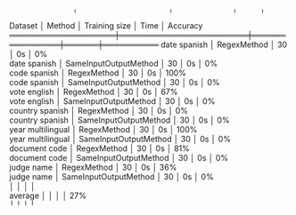                     ╷                       ╷               ╷      ╷           
  Dataset           │ Method                │ Training size │ Time │ Accuracy  
 ═══════════════════╪═══════════════════════╪═══════════════╪══════╪══════════ 
  date spanish      │ RegexMethod           │            30 │   0s │       0%  
  date spanish      │ SameInputOutputMethod │            30 │   0s │       0%  
  code spanish      │ RegexMethod           │            30 │   0s │     100%  
  code spanish      │ SameInputOutputMethod │            30 │   0s │       0%  
  vote english      │ RegexMethod           │            30 │   0s │      67%  
  vote english      │ SameInputOutputMethod │            30 │   0s │       0%  
  country spanish   │ RegexMethod           │            30 │   0s │       0%  
  country spanish   │ SameInputOutputMethod │            30 │   0s │       0%  
  year multilingual │ RegexMethod           │            30 │   0s │     100%  
  year multilingual │ SameInputOutputMethod │            30 │   0s │       0%  
  document code     │ RegexMethod           │            30 │   0s │      81%  
  document code     │ SameInputOutputMethod │            30 │   0s │       0%  
  judge name        │ RegexMethod           │            30 │   0s │      36%  
  judge name        │ SameInputOutputMethod │            30 │   0s │       0%  
                    │                       │               │      │           
  average           │                       │               │      │      27%  
                    ╵                       ╵               ╵      ╵           
